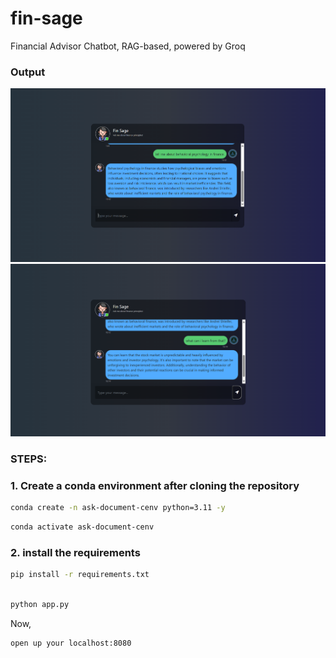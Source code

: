 # fin-sage
Financial Advisor Chatbot, RAG-based, powered by Groq

### Output

![Output Image1](assets/out1.png)  
![Output Image2](assets/out2.png)

### STEPS:


### 1. Create a conda environment after cloning the repository

```bash
conda create -n ask-document-cenv python=3.11 -y
```

```bash
conda activate ask-document-cenv
```


### 2. install the requirements
```bash
pip install -r requirements.txt
```

```bash

python app.py
```

Now,
```bash
open up your localhost:8080
```
